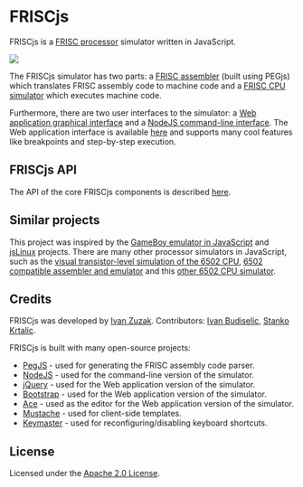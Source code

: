 FRISCjs
=======

FRISCjs is a [FRISC processor](http://www.fer.hr/rasip/knjige/frisc) simulator written in JavaScript.

<img src="https://raw.github.com/izuzak/FRISCjs/master/friscjs-screenshot.png" />

The FRISCjs simulator has two parts: a [FRISC assembler](https://github.com/izuzak/FRISCjs/blob/master/friscasm.pegjs) (built using PEGjs) which translates FRISC assembly code to machine code and a [FRISC CPU simulator](https://github.com/izuzak/FRISCjs/blob/master/friscjs.js) which executes machine code.

Furthermore, there are two user interfaces to the simulator: a [Web application graphical interface](https://github.com/izuzak/FRISCjs/blob/master/main.html) and a [NodeJS command-line interface](https://github.com/izuzak/FRISCjs/blob/master/main.js). 
The Web application interface is available [here](https://izuzak.github.com/FRISCjs/main.html) and supports many cool features like breakpoints and step-by-step execution.

## FRISCjs API

The API of the core FRISCjs components is described [here](https://github.com/izuzak/FRISCjs/blob/master/API.markdown).

## Similar projects

This project was inspired by the [GameBoy emulator in JavaScript](http://imrannazar.com/GameBoy-Emulation-in-JavaScript:-The-CPU) and [jsLinux](http://bellard.org/jslinux/tech.html) projects.
There are many other processor simulators in JavaScript, such as the [visual transistor-level simulation of the 6502 CPU](http://www.visual6502.org/JSSim/expert.html), [6502 compatible assembler and emulator](http://www.6502asm.com/) and this [other 6502 CPU simulator](http://skilldrick.github.com/easy6502/).

## Credits

FRISCjs was developed by [Ivan Zuzak](http://ivanzuzak.info). Contributors: [Ivan Budiselic](https://github.com/ibudiselic), [Stanko Krtalic](https://github.com/Stankec).

FRISCjs is built with many open-source projects: 

 * [PegJS](https://github.com/dmajda/pegjs) - used for generating the FRISC assembly code parser. 
 * [NodeJS](https://github.com/joyent/node) - used for the command-line version of the simulator.
 * [jQuery](http://jquery.com) - used for the Web application version of the simulator.
 * [Bootstrap](http://twitter.github.com/bootstrap) - used for the Web application version of the simulator.
 * [Ace](http://ace.ajax.org/) - used as the editor for the Web application version of the simulator.
 * [Mustache](https://github.com/janl/mustache.js/) - used for client-side templates. 
 * [Keymaster](https://github.com/madrobby/keymaster) - used for reconfiguring/disabling keyboard shortcuts. 

## License

Licensed under the [Apache 2.0 License](https://github.com/izuzak/FRISCjs/blob/master/LICENSE.markdown).
